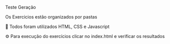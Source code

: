 Teste Geração

Os Exercicios estão organizados por pastas

🚀 Todos foram utilizados HTML, CSS e Javascript 

⚙️ Para execução do exercícios clicar no index.html e verificar os resultados

